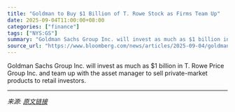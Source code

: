 ```yaml
---
title: "Goldman to Buy $1 Billion of T. Rowe Stock as Firms Team Up"
date: 2025-09-04T11:00:00+08:00
categories: ["finance"]
tags: ["NYS:GS"]
summary: "Goldman Sachs Group Inc. will invest as much as $1 billion in T. Rowe Price Group Inc. and team up with the asset manager to sell private-market products to retail investors."
source_url: "https://www.bloomberg.com/news/articles/2025-09-04/goldman-to-buy-1-billion-of-t-rowe-stock-in-private-funds-deal"
---
```


Goldman Sachs Group Inc. will invest as much as $1 billion in T. Rowe Price Group Inc. and team up with the asset manager to sell private-market products to retail investors.

---

*来源: [原文链接](https://www.bloomberg.com/news/articles/2025-09-04/goldman-to-buy-1-billion-of-t-rowe-stock-in-private-funds-deal)*
